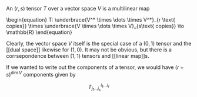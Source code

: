 An $(r, s)$ tensor $T$ over a vector space $V$ is a multilinear map

\begin{equation}
T: \underbrace{V^\* \times \dots \times V^\*}\_{r \text{ copies}} \times \underbrace{V \times \dots \times V}_{s\text{ copies}} \to \mathbb{R}
\end{equation}

Clearly, the vector space $V$ itself is the special case of a $(0, 1)$ tensor and the [[dual space]] likewise for $(1,0)$. It  may not be obvious, but there is a corrsepondence between $(1,1)$ tensors and [[linear map]]s.

If we wanted to write out the components of a tensor, we would have $(r+s)^{\dim V}$ components given by

$$
T^{i_1\dots i_r}_{j_1 \dots j_s}
$$